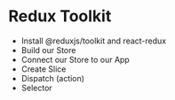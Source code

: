 # Redux Toolkit
- Install @reduxjs/toolkit and react-redux
- Build our Store
- Connect our Store to our App
- Create Slice
- Dispatch (action)
- Selector 